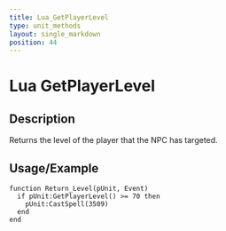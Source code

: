 ```yaml
---
title: Lua_GetPlayerLevel
type: unit_methods
layout: single_markdown
position: 44
---
```


# Lua GetPlayerLevel

## Description

Returns the level of the player that the NPC has targeted.

## Usage/Example

```
function Return_Level(pUnit, Event)
  if pUnit:GetPlayerLevel() >= 70 then
    pUnit:CastSpell(3509)
  end
end
```

